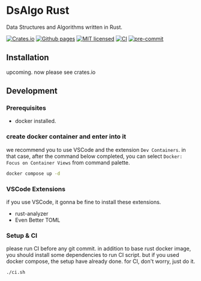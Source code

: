 # DsAlgo Rust

Data Structures and Algorithms written in Rust.

[![Crates.io][crates-badge]][crates-url]
[![Github pages][gh-pages-badge]][gh-pages-url]
[![MIT licensed][mit-badge]][mit-url]
[![CI][actions-badge]][actions-url]
[![pre-commit][pre-commit-badge]][pre-commit-url]

[crates-badge]: https://img.shields.io/crates/v/dsalgo.svg
[crates-url]: https://crates.io/crates/dsalgo
[gh-pages-badge]: https://github.com/kagemeka/dsalgo-rust/actions/workflows/pages/pages-build-deployment/badge.svg
[gh-pages-url]: https://kagemeka.github.io/dsalgo-rust
[mit-badge]: https://img.shields.io/badge/license-MIT-green.svg
[mit-url]: https://github.com/kagemeka/dsalgo-rust/blob/main/LICENSE
[actions-badge]: https://github.com/kagemeka/dsalgo-rust/actions/workflows/ci.yml/badge.svg
[actions-url]: https://github.com/kagemeka/dsalgo-rust/actions/workflows/ci.yml
[pre-commit-badge]: https://img.shields.io/badge/pre--commit-enabled-brightgreen?logo=pre-commit&logoColor=white
[pre-commit-url]: https://github.com/pre-commit/pre-commit

## Installation

upcoming.
now please see crates.io

## Development

### Prerequisites

- docker installed.

### create docker container and enter into it

we recommend you to use VSCode and the extension `Dev Containers`.
in that case, after the command below completed, you can select `Docker: Focus on Container Views` from command palette.

```sh
docker compose up -d
```

### VSCode Extensions

if you use VSCode, it gonna be fine to install these extensions.

- rust-analyzer
- Even Better TOML

### Setup & CI

please run CI before any git commit.
in addition to base rust docker image, you should install some dependencies to run CI script.
but if you used docker compose, the setup have already done.
for CI, don't worry, just do it.

```sh
./ci.sh
```
